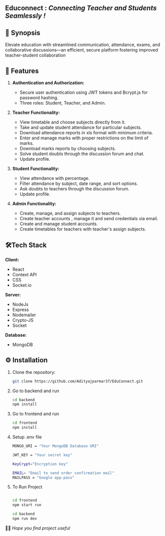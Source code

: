 ## Educonnect : *Connecting Teacher and Students Seamlessly !*


## 📑 Synopsis 

Elevate education with streamlined communication, attendance, exams, and collaborative discussions—an efficient, secure platform fostering improved teacher-student collaboration 

## 📜 Features

1. **Authentication and Authorization:**
    - Secure user authentication using JWT tokens and Bcrypt.js for password hashing.
    - Three roles: Student, Teacher, and Admin.

2. **Teacher Functionality:**
    - View timetable and choose subjects directly from it.
    - Take and update student attendance for particular subjects.
    - Download attendance reports in xls format with minimum criteria.
    - Enter and manage marks with proper restrictions on the limit of marks.
    - Download marks reports by choosing subjects.
    - Solve student doubts through the discussion forum and chat.
    - Update profile.

4. **Student Functionality:**
    - View attendance with percentage.
    - Filter attendance by subject, date range, and sort options.
    - Ask doubts to teachers through the discussion forum.
    - Update profile.

5. **Admin Functionality:**
    - Create, manage, and assign subjects to teachers.
    - Create teacher accounts , manage it and send credentials via email.
    - Create and manage student accounts.
    - Create timetables for teachers with teacher's assign subjects.
     

## 🛠️Tech Stack

**Client:** 
* React
* Context API
* CSS
* Socket.io

**Server:** 
* NodeJs
* Express
* Nodemailer
* Crypto-JS
* Socket


**Database:**
* MongoDB 


## ⚙️ Installation

1. Clone the repository:

   ```bash
   git clone https://github.com/Adityajparmar37/EduConnect.git
   ```

2. Go to backend and run 
    ```bash
    cd backend
    npm install
    ```

3. Go to frontend and run
    ```bash
    cd frontend
    npm install
    ```

4. Setup .env file 
    ```bash
    MONGO_URI = "Your MongoDB Database URI"

    JWT_KEY = "Your secret key"

    KeyCrypt="Encryption key"

    EMAIL= "Email to send order confirmation mail"
    MAILPASS = "Google app-pass" 
    ```

5. To Run Project
    ```bash

    cd frontend
    npm start run 

    cd backend
    npm run dev
    ```
 🤞🏻 *Hope you find project useful*

